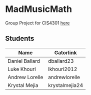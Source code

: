 MadMusicMath
============

Group Project for CIS4301 [here](https://www.cise.ufl.edu/~kmejia/)

Students
--------

Name             | Gatorlink
-----------------|----------
Daniel Ballard   | dballard23
Luke Khouri      | lkhouri2012
Andrew Lorelle   | andrewlorelle
Krystal Mejia    | krystalmejia24
